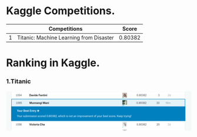 # Kaggle Competitions.

|| Competitions  | Score |
|--| ------------- | ------------- |
|1| Titanic: Machine Learning from Disaster  | 0.80382  |

# Ranking in Kaggle.
### 1.Titanic 
![](https://github.com/Manikanta-Munnangi/Kaggle-Competitions/blob/master/Images/Titanic_score.png)
